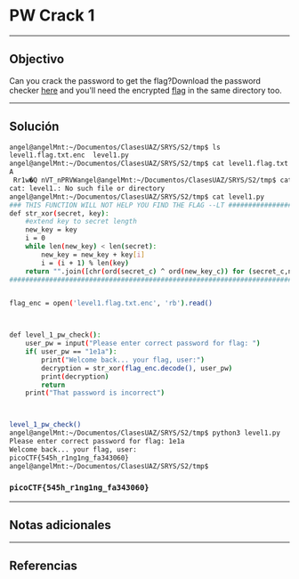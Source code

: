 # PW Crack 1

---
## Objectivo
Can you crack the password to get the flag?Download the password checker [here](https://artifacts.picoctf.net/c/52/level1.py) and you'll need the encrypted [flag](https://artifacts.picoctf.net/c/52/level1.flag.txt.enc) in the same directory too.


---
## Solución
``` bash
angel@angelMnt:~/Documentos/ClasesUAZ/SRYS/S2/tmp$ ls
level1.flag.txt.enc  level1.py
angel@angelMnt:~/Documentos/ClasesUAZ/SRYS/S2/tmp$ cat level1.flag.txt.enc 
A
 Rr1w�Q	nVT_nPRVWangel@angelMnt:~/Documentos/ClasesUAZ/SRYS/S2/tmp$ cat level1.
cat: level1.: No such file or directory
angel@angelMnt:~/Documentos/ClasesUAZ/SRYS/S2/tmp$ cat level1.py 
### THIS FUNCTION WILL NOT HELP YOU FIND THE FLAG --LT ########################
def str_xor(secret, key):
    #extend key to secret length
    new_key = key
    i = 0
    while len(new_key) < len(secret):
        new_key = new_key + key[i]
        i = (i + 1) % len(key)        
    return "".join([chr(ord(secret_c) ^ ord(new_key_c)) for (secret_c,new_key_c) in zip(secret,new_key)])
###############################################################################


flag_enc = open('level1.flag.txt.enc', 'rb').read()



def level_1_pw_check():
    user_pw = input("Please enter correct password for flag: ")
    if( user_pw == "1e1a"):
        print("Welcome back... your flag, user:")
        decryption = str_xor(flag_enc.decode(), user_pw)
        print(decryption)
        return
    print("That password is incorrect")



level_1_pw_check()
angel@angelMnt:~/Documentos/ClasesUAZ/SRYS/S2/tmp$ python3 level1.py 
Please enter correct password for flag: 1e1a
Welcome back... your flag, user:
picoCTF{545h_r1ng1ng_fa343060}
angel@angelMnt:~/Documentos/ClasesUAZ/SRYS/S2/tmp$ 


```
### `picoCTF{545h_r1ng1ng_fa343060}`
---
## Notas adicionales

---
## Referencias
